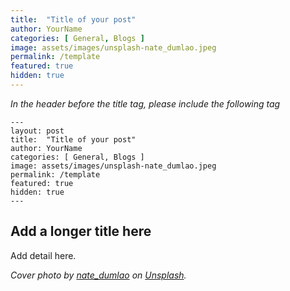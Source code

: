 ```yaml
---
title:  "Title of your post"
author: YourName
categories: [ General, Blogs ]
image: assets/images/unsplash-nate_dumlao.jpeg
permalink: /template
featured: true
hidden: true
---
```


*In the header before the title tag, please include the following tag*

```
---
layout: post
title:  "Title of your post"
author: YourName
categories: [ General, Blogs ]
image: assets/images/unsplash-nate_dumlao.jpeg
permalink: /template
featured: true
hidden: true
---
```

## Add a longer title here

Add detail here.

*Cover photo by [nate_dumlao](https://unsplash.com/photos/vbt-Fp3b5FA) on [Unsplash](https://unsplash.com/).*
